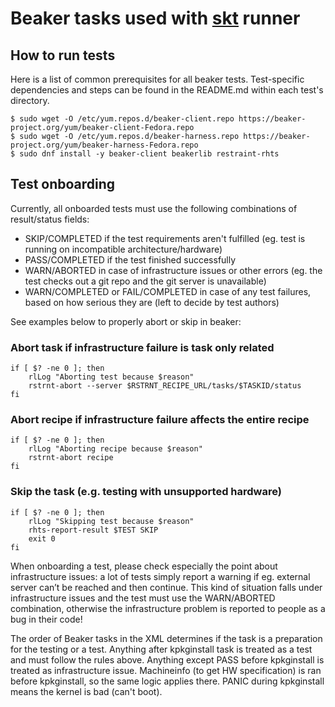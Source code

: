 # Beaker tasks used with [skt](https://github.com/RH-FMK/skt) runner

## How to run tests
Here is a list of common prerequisites for all beaker tests. Test-specific dependencies and steps can be found in the README.md within each test's directory.
~~~
$ sudo wget -O /etc/yum.repos.d/beaker-client.repo https://beaker-project.org/yum/beaker-client-Fedora.repo
$ sudo wget -O /etc/yum.repos.d/beaker-harness.repo https://beaker-project.org/yum/beaker-harness-Fedora.repo
$ sudo dnf install -y beaker-client beakerlib restraint-rhts
~~~
## Test onboarding

Currently, all onboarded tests must use the following combinations of
result/status fields:

* SKIP/COMPLETED if the test requirements aren't fulfilled (eg. test is running
on incompatible architecture/hardware)
* PASS/COMPLETED if the test finished successfully
* WARN/ABORTED in case of infrastructure issues or other errors (eg. the test
checks out a git repo and the git server is unavailable)
* WARN/COMPLETED or FAIL/COMPLETED in case of any test failures, based on how
serious they are (left to decide by test authors)

See examples below to properly abort or skip in beaker:
### Abort task if infrastructure failure is task only related
~~~
if [ $? -ne 0 ]; then
    rlLog "Aborting test because $reason"
    rstrnt-abort --server $RSTRNT_RECIPE_URL/tasks/$TASKID/status
fi
~~~

### Abort recipe if infrastructure failure affects the entire recipe 
~~~
if [ $? -ne 0 ]; then
    rlLog "Aborting recipe because $reason"
    rstrnt-abort recipe
fi
~~~

### Skip the task (e.g. testing with unsupported hardware)
~~~
if [ $? -ne 0 ]; then
    rlLog "Skipping test because $reason"
    rhts-report-result $TEST SKIP
    exit 0
fi
~~~

When onboarding a test, please check especially the point about infrastructure
issues: a lot of tests simply report a warning if eg. external server can’t be
reached and then continue. This kind of situation falls under infrastructure
issues and the test must use the WARN/ABORTED combination, otherwise the
infrastructure problem is reported to people as a bug in their code!

The order of Beaker tasks in the XML determines if the task is a preparation for
the testing or a test. Anything after kpkginstall task is treated as a test and
must follow the rules above. Anything except PASS before kpkginstall is treated
as infrastructure issue. Machineinfo (to get HW specification) is ran before
kpkginstall, so the same logic applies there. PANIC during kpkginstall means the
kernel is bad (can't boot).

